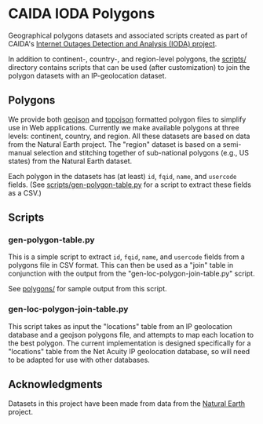 # CAIDA IODA Polygons

Geographical polygons datasets and associated scripts created as part of CAIDA's
[Internet Outages Detection and Analysis (IODA) project](https://ioda.caida.org).

In addition to continent-, country-, and region-level polygons, the
[scripts/](scripts/) directory contains scripts that can be used (after
customization) to join the polygon datasets with an IP-geolocation dataset.

## Polygons

We provide both [geojson](geojson/) and [topojson](topojson/) formatted polygon
files to simplify use in Web applications. Currently we make available polygons
at three levels: continent, country, and region. All these datasets are based on
data from the Natural Earth project. The "region" dataset is based on a
semi-manual selection and stitching together of sub-national polygons (e.g., US
states) from the Natural Earth dataset.

Each polygon in the datasets has (at least) `id`, `fqid`, `name`, and `usercode`
fields. (See [scripts/gen-polygon-table.py](scripts/gen-polygon-table.py) for a
script to extract these fields as a CSV.)

## Scripts

### gen-polygon-table.py

This is a simple script to extract `id`, `fqid`, `name`, and `usercode` fields
from a polygons file in CSV format. This can then be used as a "join" table in
conjunction with the output from the "gen-loc-polygon-join-table.py" script.

See [polygons/](polygons/) for sample output from this script.

### gen-loc-polygon-join-table.py

This script takes as input the "locations" table from an IP geolocation database
and a geojson polygons file, and attempts to map each location to the best
polygon. The current implementation is designed specifically for a "locations"
table from the Net Acuity IP geolocation database, so will need to be adapted
for use with other databases.

## Acknowledgments

Datasets in this project have been made from data from the
[Natural Earth](http://www.naturalearthdata.com/) project.
